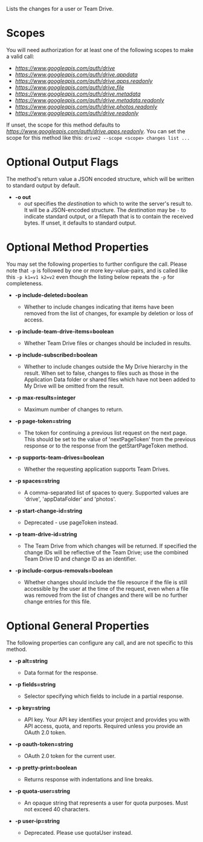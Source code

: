 Lists the changes for a user or Team Drive.
# Scopes

You will need authorization for at least one of the following scopes to make a valid call:

* *https://www.googleapis.com/auth/drive*
* *https://www.googleapis.com/auth/drive.appdata*
* *https://www.googleapis.com/auth/drive.apps.readonly*
* *https://www.googleapis.com/auth/drive.file*
* *https://www.googleapis.com/auth/drive.metadata*
* *https://www.googleapis.com/auth/drive.metadata.readonly*
* *https://www.googleapis.com/auth/drive.photos.readonly*
* *https://www.googleapis.com/auth/drive.readonly*

If unset, the scope for this method defaults to *https://www.googleapis.com/auth/drive.apps.readonly*.
You can set the scope for this method like this: `drive2 --scope <scope> changes list ...`

# Optional Output Flags

The method's return value a JSON encoded structure, which will be written to standard output by default.

* **-o out**
    - *out* specifies the *destination* to which to write the server's result to.
      It will be a JSON-encoded structure.
      The *destination* may be `-` to indicate standard output, or a filepath that is to contain the received bytes.
      If unset, it defaults to standard output.
# Optional Method Properties

You may set the following properties to further configure the call. Please note that `-p` is followed by one 
or more key-value-pairs, and is called like this `-p k1=v1 k2=v2` even though the listing below repeats the
`-p` for completeness.

* **-p include-deleted=boolean**
    - Whether to include changes indicating that items have been removed from the list of changes, for example by deletion or loss of access.

* **-p include-team-drive-items=boolean**
    - Whether Team Drive files or changes should be included in results.

* **-p include-subscribed=boolean**
    - Whether to include changes outside the My Drive hierarchy in the result. When set to false, changes to files such as those in the Application Data folder or shared files which have not been added to My Drive will be omitted from the result.

* **-p max-results=integer**
    - Maximum number of changes to return.

* **-p page-token=string**
    - The token for continuing a previous list request on the next page. This should be set to the value of &#39;nextPageToken&#39; from the previous response or to the response from the getStartPageToken method.

* **-p supports-team-drives=boolean**
    - Whether the requesting application supports Team Drives.

* **-p spaces=string**
    - A comma-separated list of spaces to query. Supported values are &#39;drive&#39;, &#39;appDataFolder&#39; and &#39;photos&#39;.

* **-p start-change-id=string**
    - Deprecated - use pageToken instead.

* **-p team-drive-id=string**
    - The Team Drive from which changes will be returned. If specified the change IDs will be reflective of the Team Drive; use the combined Team Drive ID and change ID as an identifier.

* **-p include-corpus-removals=boolean**
    - Whether changes should include the file resource if the file is still accessible by the user at the time of the request, even when a file was removed from the list of changes and there will be no further change entries for this file.

# Optional General Properties

The following properties can configure any call, and are not specific to this method.

* **-p alt=string**
    - Data format for the response.

* **-p fields=string**
    - Selector specifying which fields to include in a partial response.

* **-p key=string**
    - API key. Your API key identifies your project and provides you with API access, quota, and reports. Required unless you provide an OAuth 2.0 token.

* **-p oauth-token=string**
    - OAuth 2.0 token for the current user.

* **-p pretty-print=boolean**
    - Returns response with indentations and line breaks.

* **-p quota-user=string**
    - An opaque string that represents a user for quota purposes. Must not exceed 40 characters.

* **-p user-ip=string**
    - Deprecated. Please use quotaUser instead.
